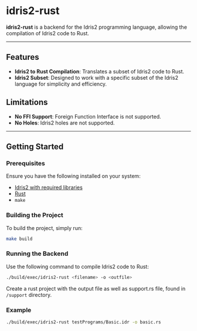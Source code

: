 # idris2-rust

**idris2-rust** is a backend for the Idris2 programming language, allowing the compilation of Idris2 code to Rust.

---

## Features

- **Idris2 to Rust Compilation**: Translates a subset of Idris2 code to Rust.
- **Idris2 Subset**: Designed to work with a specific subset of the Idris2 language for simplicity and efficiency.

## Limitations

- **No FFI Support**: Foreign Function Interface is not supported.
- **No Holes**: Idris2 holes are not supported.

---

## Getting Started

### Prerequisites

Ensure you have the following installed on your system:
- [Idris2 with required libraries](https://idris2.readthedocs.io/en/latest/backends/custom.html)
- [Rust](https://www.rust-lang.org/)
- `make`

### Building the Project

To build the project, simply run:
```bash
make build
```

### Running the Backend

Use the following command to compile Idris2 code to Rust:
```bash
./build/exec/idris2-rust <filename> -o <outfile>
```
Create a rust project with the output file as well as support.rs file, found in `/support` directory.

### Example

```bash
./build/exec/idris2-rust testPrograms/Basic.idr -o basic.rs
```


